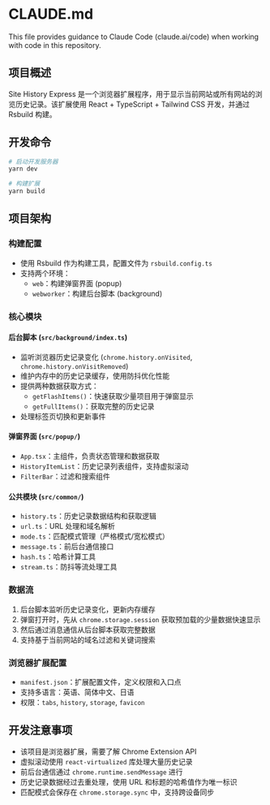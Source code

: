 # CLAUDE.md

This file provides guidance to Claude Code (claude.ai/code) when working with code in this repository.

## 项目概述

Site History Express 是一个浏览器扩展程序，用于显示当前网站或所有网站的浏览历史记录。该扩展使用 React + TypeScript + Tailwind CSS 开发，并通过 Rsbuild 构建。

## 开发命令

```bash
# 启动开发服务器
yarn dev

# 构建扩展
yarn build
```

## 项目架构

### 构建配置
- 使用 Rsbuild 作为构建工具，配置文件为 `rsbuild.config.ts`
- 支持两个环境：
  - `web`：构建弹窗界面 (popup)
  - `webworker`：构建后台脚本 (background)

### 核心模块

#### 后台脚本 (`src/background/index.ts`)
- 监听浏览器历史记录变化 (`chrome.history.onVisited`, `chrome.history.onVisitRemoved`)
- 维护内存中的历史记录缓存，使用防抖优化性能
- 提供两种数据获取方式：
  - `getFlashItems()`：快速获取少量项目用于弹窗显示
  - `getFullItems()`：获取完整的历史记录
- 处理标签页切换和更新事件

#### 弹窗界面 (`src/popup/`)
- `App.tsx`：主组件，负责状态管理和数据获取
- `HistoryItemList`：历史记录列表组件，支持虚拟滚动
- `FilterBar`：过滤和搜索组件

#### 公共模块 (`src/common/`)
- `history.ts`：历史记录数据结构和获取逻辑
- `url.ts`：URL 处理和域名解析
- `mode.ts`：匹配模式管理（严格模式/宽松模式）
- `message.ts`：前后台通信接口
- `hash.ts`：哈希计算工具
- `stream.ts`：防抖等流处理工具

### 数据流
1. 后台脚本监听历史记录变化，更新内存缓存
2. 弹窗打开时，先从 `chrome.storage.session` 获取预加载的少量数据快速显示
3. 然后通过消息通信从后台脚本获取完整数据
4. 支持基于当前网站的域名过滤和关键词搜索

### 浏览器扩展配置
- `manifest.json`：扩展配置文件，定义权限和入口点
- 支持多语言：英语、简体中文、日语
- 权限：`tabs`, `history`, `storage`, `favicon`

## 开发注意事项

- 该项目是浏览器扩展，需要了解 Chrome Extension API
- 虚拟滚动使用 `react-virtualized` 库处理大量历史记录
- 前后台通信通过 `chrome.runtime.sendMessage` 进行
- 历史记录数据经过去重处理，使用 URL 和标题的哈希值作为唯一标识
- 匹配模式会保存在 `chrome.storage.sync` 中，支持跨设备同步